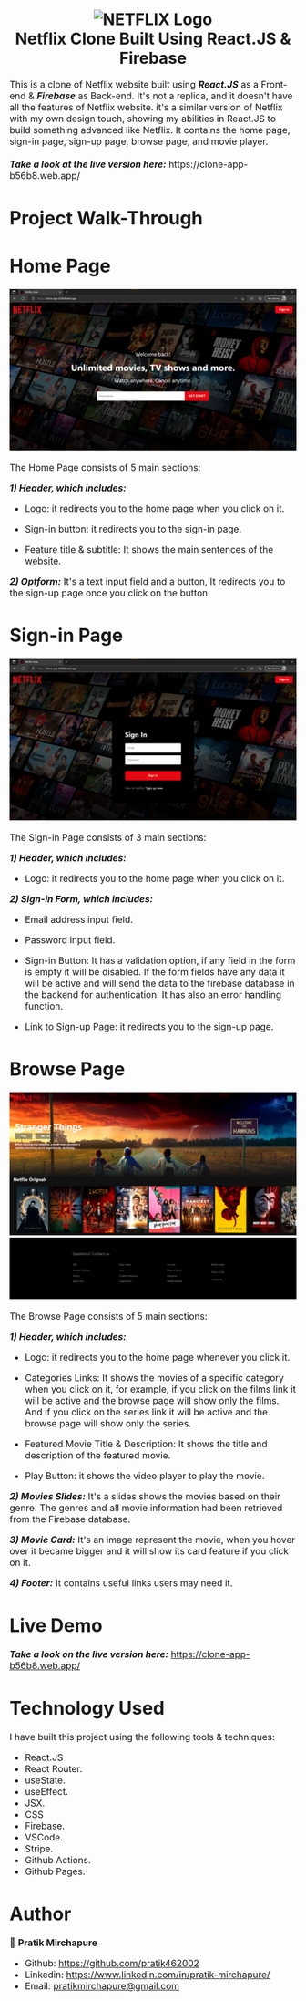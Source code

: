 <h1 align="center">
  <img title="Netflix" src="https://fhsknightlife.com/wp-content/uploads/2020/04/uVASXqvMzyUrAPfSn9pMtxOC7s89ulzdDKBdtqCP.png" alt="NETFLIX Logo" width="400" />
  <br>
  Netflix Clone Built Using React.JS & Firebase
</h1>

<p><font size="3">
  This is a clone of Netflix website built using <strong><em>React.JS</em></strong> as a Front-end & <strong><em>Firebase</em></strong> as Back-end. It's not a replica, and it     doesn't have all the features of Netflix website. it's a similar version of Netflix with my own design touch, showing my abilities in React.JS to build something advanced       like Netflix. It contains the home page, sign-in page, sign-up page, browse page, and movie player.
  <br><br> 
  <strong><em>Take a look at the live version here:</em></strong>  https://clone-app-b56b8.web.app/
</p>





# Project Walk-Through

# Home Page

<div align="center"><a name="menu"></a>

![ScreenShot](/src/Images/1.png)

</div>

The Home Page consists of 5 main sections:

**_1) Header, which includes:_**

- Logo:
  it redirects you to the home page when you click on it.

- Sign-in button:
  it redirects you to the sign-in page.

- Feature title & subtitle:
  It shows the main sentences of the website.

**_2) Optform:_**
It's a text input field and a button, It redirects you to the sign-up page once you click on the button.




# Sign-in Page

 <div align="center"><a name="menu"></a>

![ScreenShot](/src/Images/2.png)


</div>

The Sign-in Page consists of 3 main sections:

**_1) Header, which includes:_**

- Logo:
  it redirects you to the home page when you click on it.

**_2) Sign-in Form, which includes:_**

- Email address input field.

- Password input field.

- Sign-in Button: It has a validation option, if any field in the form is empty it will be disabled. If the form fields have any data it will be active and will send the data to the firebase database in the backend for authentication. It has also an error handling function.

- Link to Sign-up Page: it redirects you to the sign-up page.






# Browse Page

<div align="center"><a name="menu"></a>

![ScreenShot](/src/Images/3.png)
![ScreenShot](/src/Images/4.png)

</div>

The Browse Page consists of 5 main sections:

**_1) Header, which includes:_**

- Logo:
  it redirects you to the home page whenever you click it.

- Categories Links:
  It shows the movies of a specific category when you click on it, for example, if you click on the films link it will be active and the browse page will show only the films. And if you click on the series link it will be active and the browse page will show only the series.

- Featured Movie Title & Description:
  It shows the title and description of the featured movie.

- Play Button:
  it shows the video player to play the movie.

**_2) Movies Slides:_**
It's a slides shows the movies based on their genre. The genres and all movie information had been retrieved from the Firebase database.

**_3) Movie Card:_**
It's an image represent the movie, when you hover over it became bigger and it will show its card feature if you click on it.


<div align="center"><a name="menu"></a>


</div>

**_4) Footer:_**
It contains useful links users may need it.


# Live Demo

**_Take a look on the live version here:_** https://clone-app-b56b8.web.app/ 


# Technology Used

I have built this project using the following tools & techniques:

- React.JS
- React Router.
- useState.
- useEffect.
- JSX.
- CSS
- Firebase.
- VSCode.
- Stripe.
- Github Actions.
- Github Pages.



# Author

👤 **Pratik Mirchapure**

- Github: https://github.com/pratik462002
- Linkedin: https://www.linkedin.com/in/pratik-mirchapure/
- Email: pratikmirchapure@gmail.com



